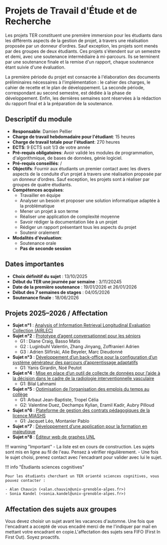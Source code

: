 # Projets de Travail d'Étude et de Recherche

Les projets TER constituent une première immersion pour les étudiants dans les différents aspects de la gestion de projet, à travers une réalisation proposée par un donneur d’ordres. Sauf exception, les projets sont menés par des groupes de deux étudiants. Ces projets s'étendent sur un semestre et demi, avec une soutenance intermédiaire à mi-parcours. Ils se terminent par une soutenance finale et la remise d'un rapport, chaque soutenance étant suivie d'une évaluation.

La première période du projet est consacrée à l'élaboration des documents préliminaires nécessaires à l'implémentation : le cahier des charges, le cahier de recette et le plan de développement. La seconde période, correspondant au second semestre, est dédiée à la phase de développement. Enfin, les dernières semaines sont réservées à la rédaction du rapport final et à la préparation de la soutenance.

## Descriptif du module

- **Responsable**: Damien Pellier
- **Charge de travail hebdomadaire pour l'étudiant**: 15 heures
- **Charge de travail totale pour l'étudiant**: 270 heures
- **ECTS**: 9 ECTS soit 1/3 de votre année
- **Pré-requis obligatoires**: Avoir validé les modules de programmation, d'algorithmique, de bases de données, génie logiciel.
- **Pré-requis conseillés**: /
- **Objectifs**: Fournir aux étudiants un premier contact avec les divers aspects de la conduite d’un projet à travers une réalisation proposée par un donneur d’ordres. Sauf exception, les projets sont à réaliser par groupes de quatre étudiants.
- **Compétences acquises**:
    - Travailler en équipe
    - Analyser un besoin et proposer une solution informatique adaptée à la problématique
    - Mener un projet à son terme
    - Réaliser une application de complexité moyenne
    - Savoir rédiger la documentation liée à un projet
    - Rédiger un rapport présentant tous les aspects du projet
    - Soutenir oralement
- **Modalités d'évaluation**:
    - Soutenance orale
    - **Pas de seconde session**

## Dates importantes

- **Choix définitif du sujet** : 13/10/2025  
- **Début du TER une journée par semaine** : 3/11/20245  
- **Date de la première soutenance** : 19/01/2026 et 26/01/2026  
- **Début des 7 semaines de stages** : 04/05/2026  
- **Soutenance finale** : 18/06/2026  

## Projets 2025–2026 / Affectation

- **Sujet n°1** : [Analysis of Information Retrieval Longitudinal Evaluation Collection (AIRLEC)](srp/sujet2401.pdf)
- **Sujet n°2** : [Prototype d’agent conversationnel pour les séniors](srp/sujet2402.pdf)  
    - G1 : Diane Craig, Basso Matis  
    - G2 : Luginbuhl Valentin, Zhang Jinyang, Zoffranieri Adrien  
    - G3 : Adrien Slifirski, Alie Beyeler, Marc Dieudonné
- **Sujet n°3** : [Développement d’un back-office pour la configuration d’un système générateur des parcours d’apprentissage adaptatifs](srp/sujet2403.pdf)  
    - G1: Yanis Girardin, Noé Peutot
- **Sujet n°4** : [Mise en place d’un outil de collecte de données pour l’aide à la décision dans le cadre de la radiologie interventionnelle vasculaire](srp/sujet2404.pdf)  
    - G1: Bilal Lahmami
- **Sujet n°5** : [Optimisation de l’organisation des emplois du temps au collège](srp/sujet2405.pdf)  
    - G1: Arbaut Jean-Baptiste, Tropel Célia  
    - G2: Valentine Duez, Dechamps Kylian, Eramil Kadir, Aubry Pilloud
- **Sujet n°6** : [Plateforme de gestion des contrats pédagogiques de la licence MIASHS](srp/sujet2406.pdf)  
    - G1: Jacquet Léo, Montanier Pablo
- **Sujet n°7** : [Développement d’une application pour la formation en maïeutique](srp/sujet0224.pdf)
- **Sujet n°8** : [Éditeur web de graphes UNL](srp/sujet2407.pdf)

!!! warning "Important"
      - La liste est en cours de construction. Les sujets sont mis en ligne au fil de l'eau. Pensez à vérifier régulièrement.
      - Une fois le sujet choisi, prenez contact avec l'encadrant pour valider avec lui le sujet.

!!! info "Étudiants sciences cognitives"

    Pour les étudiants cherchant un TER orienté sciences cognitives, vous pouvez contacter :

    - Alan Chauvin (<alan.chauvin@univ-grenoble-alpes.fr>)  
    - Sonia Kandel (<sonia.kandel@univ-grenoble-alpes.fr>)


## Affectation des sujets aux groupes

Vous devez choisir un sujet avant les vacances d'automne. Une fois que l'encadrant a accepté de vous encadré merci de me l'indiquer par mail en mettant votre encadrant en copie.L'affectation des sujets sera FIFO (First In First Out). Soyez proactifs.
